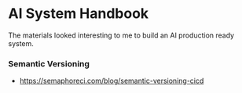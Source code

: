 # AI System Handbook

The materials looked interesting to me to build an AI production ready system.

### Semantic Versioning

* https://semaphoreci.com/blog/semantic-versioning-cicd
